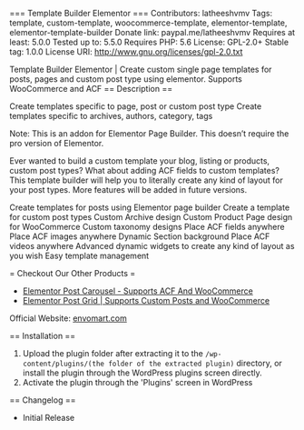 === Template Builder Elementor ===
Contributors: latheeshvmv
Tags: template, custom-template, woocommerce-template, elementor-template, elementor-template-builder
Donate link: paypal.me/latheeshvmv
Requires at least: 5.0.0
Tested up to: 5.5.0
Requires PHP: 5.6
License: GPL-2.0+
Stable tag: 1.0.0
License URI: http://www.gnu.org/licenses/gpl-2.0.txt

Template Builder Elementor | Create custom single page templates for posts, pages and custom post type using elementor. Supports WooCommerce and ACF
== Description ==

Create templates specific to page,  post or custom post type
Create templates specific to archives, authors, category, tags

Note: This is an addon for Elementor Page Builder. This doesn’t require the pro version of Elementor.

Ever wanted to build a custom template your blog, listing or products, custom post types? What about adding ACF fields to custom templates? This template builder will help you to literally create any kind of layout for your post types. More features will be added in future versions.

Create templates for posts using Elementor page builder
Create a template for custom post types
Custom Archive design
Custom Product Page design for WooCommerce
Custom taxonomy designs
Place ACF fields anywhere
Place ACF images anywhere
Dynamic Section background
Place ACF videos anywhere
Advanced dynamic widgets to create any kind of layout as you wish
Easy template management


= Checkout Our Other Products =
* [Elementor Post Carousel - Supports ACF And WooCommerce ](https://codecanyon.net/item/elementor-post-carousel-by-geeky-green-owl/24053960)
* [Elementor Post Grid | Supports Custom Posts and WooCommerce ](https://codecanyon.net/item/elementor-post-grid-by-geeky-green-owl/23860376)


Official Website: [envomart.com](https://envomart.com)

== Installation ==
1. Upload the plugin folder after extracting it to the `/wp-content/plugins/(the folder of the extracted plugin)` directory, or install the plugin through the WordPress plugins screen directly.
2. Activate the plugin through the \'Plugins\' screen in WordPress

== Changelog ==
* Initial Release
